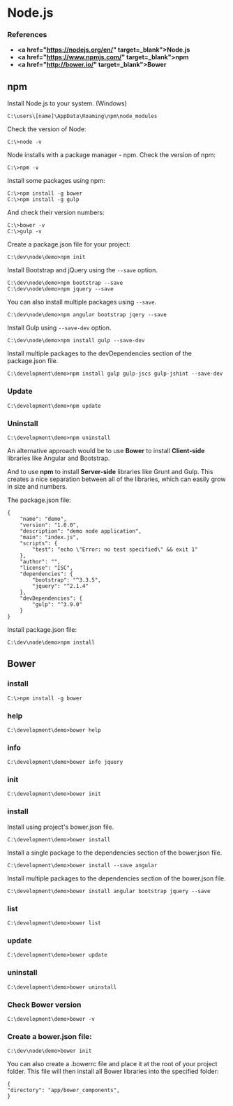 # Node.js

### References

- **<a href="https://nodejs.org/en/" target=_blank">Node.js</a>**
- **<a href="https://www.npmjs.com/" target=_blank">npm</a>**
- **<a href="http://bower.io/" target=_blank">Bower</a>**


## npm

Install Node.js to your system. (Windows)

	C:\users\[name]\AppData\Roaming\npm\node_modules

Check the version of Node:

	C:\>node -v

Node installs with a package manager - npm. 
Check the version of npm:

	C:\>npm -v

Install some packages using npm:

	C:\>npm install -g bower
	C:\>npm install -g gulp

And check their version numbers:

	C:\>bower -v
	C:\>gulp -v

Create a package.json file for your project:

	C:\dev\node\demo>npm init

Install Bootstrap and jQuery using the <code>--save</code> option. 

	C:\dev\node\demo>npm bootstrap --save
	C:\dev\node\demo>npm jquery --save

You can also install multiple packages using <code>--save</code>.

	C:\dev\node\demo>npm angular bootstrap jqery --save

Install Gulp using <code>--save-dev</code> option.

	C:\dev\node\demo>npm install gulp --save-dev

Install multiple packages to the devDependencies section of the package.json file.
	
	C:\development\demo>npm install gulp gulp-jscs gulp-jshint --save-dev

### Update

	C:\development\demo>npm update


### Uninstall

	C:\development\demo>npm uninstall



An alternative approach would be to use **Bower** to install **Client-side** libraries like Angular and Bootstrap. 

And to use **npm** to install **Server-side** libraries like Grunt and Gulp. This creates a nice separation between all of the libraries, which can easily grow in size and numbers.

The package.json file:

	{
  		"name": "demo",
  		"version": "1.0.0",
  		"description": "demo node application",
  		"main": "index.js",
  		"scripts": {
    		"test": "echo \"Error: no test specified\" && exit 1"
  		},
  		"author": "",
  		"license": "ISC",
  		"dependencies": {
    		"bootstrap": "^3.3.5",
    		"jquery": "^2.1.4"
  		},
  		"devDependencies": {
    		"gulp": "^3.9.0"
  		}
	}

Install package.json file:

	C:\dev\node\demo>npm install

## Bower

### install

	C:\>npm install -g bower


### help
	C:\development\demo>bower help


### info
	C:\development\demo>bower info jquery


### init
	C:\development\demo>bower init


### install

Install using project's bower.json file.

	C:\development\demo>bower install


Install a single package to the dependencies section of the bower.json file.
	
	C:\development\demo>bower install --save angular


Install multiple packages to the dependencies section of the bower.json file.
	
	C:\development\demo>bower install angular bootstrap jquery --save

### list
	
	C:\development\demo>bower list

### update
	
	C:\development\demo>bower update

### uninstall
	
	C:\development\demo>bower uninstall

### Check Bower version
	
	C:\development\demo>bower -v

### Create a bower.json file:
	
	C:\dev\node\demo>bower init

You can also create a .bowerrc file and place it at the root of your project folder. This file will then install all Bower libraries into the specified folder:

    {
    "directory": "app/bower_components",
	}







